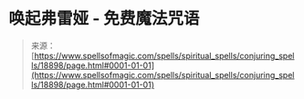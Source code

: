 <!--yml

分类：未分类

日期：2024年06月12日 19:00:31

-->

# 唤起弗雷娅 - 免费魔法咒语

> 来源：[https://www.spellsofmagic.com/spells/spiritual_spells/conjuring_spells/18898/page.html#0001-01-01](https://www.spellsofmagic.com/spells/spiritual_spells/conjuring_spells/18898/page.html#0001-01-01)
